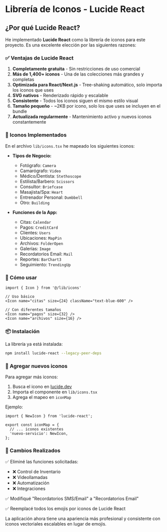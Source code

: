 # Librería de Iconos - Lucide React

## ¿Por qué Lucide React?

He implementado **Lucide React** como la librería de iconos para este proyecto. Es una excelente elección por las siguientes razones:

### ✅ Ventajas de Lucide React

1. **Completamente gratuita** - Sin restricciones de uso comercial
2. **Más de 1,400+ iconos** - Una de las colecciones más grandes y completas
3. **Optimizada para React/Next.js** - Tree-shaking automático, solo importa los iconos que uses
4. **SVG nativos** - Renderizado rápido y escalable
5. **Consistente** - Todos los iconos siguen el mismo estilo visual
6. **Tamaño pequeño** - ~2KB por icono, solo los que uses se incluyen en el bundle
7. **Actualizada regularmente** - Mantenimiento activo y nuevos iconos constantemente

### 🎨 Iconos Implementados

En el archivo `lib/icons.tsx` he mapeado los siguientes iconos:

- **Tipos de Negocio:**
  - Fotógrafo: `Camera`
  - Camarógrafo: `Video`
  - Médico/Dentista: `Stethoscope`
  - Estilista/Barbero: `Scissors`
  - Consultor: `Briefcase`
  - Masajista/Spa: `Heart`
  - Entrenador Personal: `Dumbbell`
  - Otro: `Building`

- **Funciones de la App:**
  - Citas: `Calendar`
  - Pagos: `CreditCard`
  - Clientes: `Users`
  - Ubicaciones: `MapPin`
  - Archivos: `FolderOpen`
  - Galerías: `Image`
  - Recordatorios Email: `Mail`
  - Reportes: `BarChart3`
  - Seguimiento: `TrendingUp`

### 🚀 Cómo usar

```tsx
import { Icon } from '@/lib/icons'

// Uso básico
<Icon name="citas" size={24} className="text-blue-600" />

// Con diferentes tamaños
<Icon name="pagos" size={32} />
<Icon name="archivos" size={16} />
```

### 📦 Instalación

La librería ya está instalada:
```bash
npm install lucide-react --legacy-peer-deps
```

### 🔄 Agregar nuevos iconos

Para agregar más iconos:

1. Busca el icono en [lucide.dev](https://lucide.dev/)
2. Importa el componente en `lib/icons.tsx`
3. Agrega el mapeo en `iconMap`

Ejemplo:
```tsx
import { NewIcon } from 'lucide-react';

export const iconMap = {
  // ... iconos existentes
  'nuevo-servicio': NewIcon,
};
```

### 🎯 Cambios Realizados

✅ Eliminé las funciones solicitadas:
- ❌ Control de Inventario
- ❌ Videollamadas 
- ❌ Automatización
- ❌ Integraciones

✅ Modifiqué "Recordatorios SMS/Email" a "Recordatorios Email"

✅ Reemplacé todos los emojis por iconos de Lucide React

La aplicación ahora tiene una apariencia más profesional y consistente con iconos vectoriales escalables en lugar de emojis.
